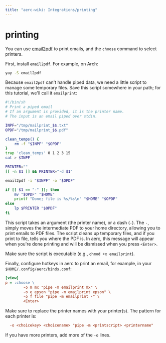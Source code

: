 ```yaml
---
title: "aerc-wiki: Integrations/printing"
---
```


# printing

You can use [email2pdf](https://github.com/andrewferrier/email2pdf) to print
emails, and the `choose` command to select printers.

First, install `email2pdf`. For example, on Arch:

```sh
yay -S email2pdf
```

Because `email2pdf` can't handle piped data, we need a little script to manage
some temporary files. Save this script somewhere in your path; for this
tutorial, we'll call it `emailprint`:

```sh
#!/bin/sh
# Print a piped email
# If an argument is provided, it is the printer name.
# The input is an email piped over stdin.

INPF="/tmp/mailprint_$$.txt"
OPDF="/tmp/mailprint_$$.pdf"

clean_temps() {
	rm -f "$INPF" "$OPDF"
}
trap 'clean_temps' 0 1 2 3 15
cat > $INPF

PRINTER=""
[[ -n $1 ]] && PRINTER="-d $1"

email2pdf -i "$INPF" -o "$OPDF"

if [[ $1 == "-" ]]; then
	mv "$OPDF" "$HOME"
	printf "Done; file is %s/%s\n" "$HOME" "$OPDF"
else
	lp $PRINTER "$OPDF"
fi
```

This script takes an argument (the printer name), or a dash (`-`).  The `-`,
simply moves the intermediate PDF to your home directory, allowing you to print
emails to PDF files. The script cleans up temporary files, and if you print to
file, tells you where the PDF is. In aerc, this message will appear when you're
done printing and will be dismissed when you press `<Enter>`.

Make sure the script is executable (e.g., `chmod +x emailprint`).

Finally, configure hotkeys in aerc to print an email, for example, in your
`$HOME/.config/aerc/binds.conf`:

```ini
[view]
p = :choose \
        -o m mx "pipe -m emailprint mx" \
        -o e epson "pipe -m emailprint epson" \
        -o f file "pipe -m emailprint -" \
        <Enter>
```

Make sure to replace the printer names with your printer(s). The pattern for
each printer is:

```ini
  -o <choicekey> <choicename> "pipe -m <printscript> <printername"
```

If you have more printers, add more of the `-o` lines.
